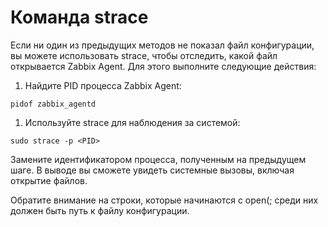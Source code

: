 
# Команда strace

Если ни один из предыдущих методов не показал файл конфигурации, вы можете использовать strace, чтобы отследить, какой файл открывается Zabbix Agent. Для этого выполните следующие действия:
1. Найдите PID процесса Zabbix Agent:
```
pidof zabbix_agentd

```
1. Используйте strace для наблюдения за системой:
```
sudo strace -p <PID>
```
Замените <PID> идентификатором процесса, полученным на предыдущем шаге. В выводе вы сможете увидеть системные вызовы, включая открытие файлов.

Обратите внимание на строки, которые начинаются с open(; среди них должен быть путь к файлу конфигурации.
